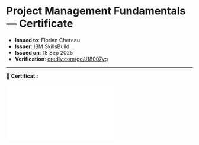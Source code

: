 # Project Management Fundamentals — Certificate

- **Issued to**: Florian Chereau  
- **Issuer**: IBM SkillsBuild  
- **Issued on**: 18 Sep 2025  
- **Verification**: [credly.com/go/J18007yg](https://www.credly.com/go/J18007yg)  

---

📄 **Certificat :**

![Certificat Project Management](./ProjectManagementFundamentals_Badge20250919-31-im8bfk.pdf)
